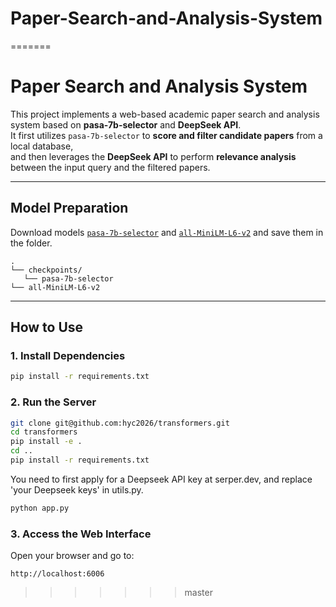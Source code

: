 
# Paper-Search-and-Analysis-System
=======
# Paper Search and Analysis System

This project implements a web-based academic paper search and analysis system based on **pasa-7b-selector** and **DeepSeek API**.  
It first utilizes `pasa-7b-selector` to **score and filter candidate papers** from a local database,  
and then leverages the **DeepSeek API** to perform **relevance analysis** between the input query and the filtered papers.

---


## Model Preparation
Download models [`pasa-7b-selector`](https://huggingface.co/bytedance-research/pasa-7b-selector) and [`all-MiniLM-L6-v2`](https://huggingface.co/sentence-transformers/all-MiniLM-L6-v2) and save them in the folder.
```
.
└── checkpoints/           
   └── pasa-7b-selector
└── all-MiniLM-L6-v2      
```

---

## How to Use

### 1. Install Dependencies

```bash
pip install -r requirements.txt
```

### 2. Run the Server

```bash
git clone git@github.com:hyc2026/transformers.git
cd transformers
pip install -e .
cd ..
pip install -r requirements.txt

```
You need to first apply for a Deepseek API key at serper.dev, and replace 'your Deepseek keys' in utils.py.
```bash
python app.py
```
### 3. Access the Web Interface

Open your browser and go to:

```
http://localhost:6006
```





>>>>>>> master
